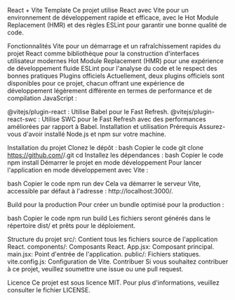 React + Vite Template
Ce projet utilise React avec Vite pour un environnement de développement rapide et efficace, avec le Hot Module Replacement (HMR) et des règles ESLint pour garantir une bonne qualité de code.

Fonctionnalités
Vite pour un démarrage et un rafraîchissement rapides du projet
React comme bibliothèque pour la construction d'interfaces utilisateur modernes
Hot Module Replacement (HMR) pour une expérience de développement fluide
ESLint pour l'analyse du code et le respect des bonnes pratiques
Plugins officiels
Actuellement, deux plugins officiels sont disponibles pour ce projet, chacun offrant une expérience de développement légèrement différente en termes de performance et de compilation JavaScript :

@vitejs/plugin-react : Utilise Babel pour le Fast Refresh.
@vitejs/plugin-react-swc : Utilise SWC pour le Fast Refresh avec des performances améliorées par rapport à Babel.
Installation et utilisation
Prérequis
Assurez-vous d'avoir installé Node.js et npm sur votre machine.

Installation du projet
Clonez le dépôt :
bash
Copier le code
git clone https://github.com/<votre-utilisateur>/<votre-projet>.git
cd <votre-projet>
Installez les dépendances :
bash
Copier le code
npm install
Démarrer le projet en mode développement
Pour lancer l'application en mode développement avec Vite :

bash
Copier le code
npm run dev
Cela va démarrer le serveur Vite, accessible par défaut à l'adresse : http://localhost:3000/.

Build pour la production
Pour créer un bundle optimisé pour la production :

bash
Copier le code
npm run build
Les fichiers seront générés dans le répertoire dist/ et prêts pour le déploiement.

Structure du projet
src/: Contient tous les fichiers source de l'application React.
components/: Composants React.
App.jsx: Composant principal.
main.jsx: Point d'entrée de l'application.
public/: Fichiers statiques.
vite.config.js: Configuration de Vite.
Contribuer
Si vous souhaitez contribuer à ce projet, veuillez soumettre une issue ou une pull request.

Licence
Ce projet est sous licence MIT. Pour plus d'informations, veuillez consulter le fichier LICENSE.
